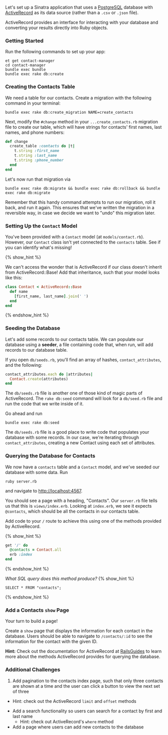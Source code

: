 Let's set up a Sinatra application that uses a [PostgreSQL](http://www.postgresql.org/) database with [ActiveRecord](https://github.com/rails/rails/tree/master/activerecord) as its data source (rather than a `.csv` or `.json` file).

ActiveRecord provides an interface for interacting with your database and converting your results directly into Ruby objects.

### Getting Started

Run the following commands to set up your app:

```no-highlight
et get contact-manager
cd contact-manager
bundle exec bundle
bundle exec rake db:create
```

### Creating the Contacts Table

We need a table for our contacts. Create a migration with the following command in your terminal:

```no-highlight
bundle exec rake db:create_migration NAME=create_contacts
```

Next, modify the `#change` method in your `...create_contacts.rb` migration file to create our table, which will have strings for contacts' first names, last names, and phone numbers:

```ruby
def change
  create_table :contacts do |t|
    t.string :first_name
    t.string :last_name
    t.string :phone_number
  end
end
```

Let's now run that migration via

```no-highlight
bundle exec rake db:migrate && bundle exec rake db:rollback && bundle exec rake db:migrate
```

Remember that this handy command attempts to run our migration, roll it back, and run it again. This ensures that we've written the migration in a reversible way, in case we decide we want to "undo" this migration later.

### Setting Up the `Contact` Model

You've been provided with a `Contact` model (at `models/contact.rb`). However, our `Contact` class isn't yet connected to the `contacts` table. See if you can identify what's missing!

{% show_hint %}

We can't access the wonder that is ActiveRecord if our class doesn't inherit from ActiveRecord::Base! Add that inheritance, such that your model looks like this:

```ruby
class Contact < ActiveRecord::Base
  def name
    [first_name, last_name].join(' ')
  end
end
```

{% endshow_hint %}

### Seeding the Database

Let's add some records to our contacts table. We can populate our database using a **seeder**, a file containing code that, when run, will add records to our database table.

If you open `db/seeds.rb`, you'll find an array of hashes, `contact_attributes`, and the following:

```ruby
contact_attributes.each do |attributes|
  Contact.create(attributes)
end
```

The `db/seeds.rb` file is another one of those kind of magic parts of ActiveRecord. The `rake db:seed` command will look for a `db/seed.rb` file and run the code that we write inside of it.

Go ahead and run

```
bundle exec rake db:seed
```

The `db/seeds.rb` file is a good place to write code that populates your database with some records. In our case, we're iterating through `contact_attributes`, creating a new Contact using each set of attributes.

### Querying the Database for Contacts

We now have a `contacts` table and a `Contact` model, and we've seeded our database with some data. Run

```no-highlight
ruby server.rb
```

and navigate to [http://localhost:4567][localhost].

You should see a page with a heading, "Contacts". Our `server.rb` file tells us that this is `views/index.erb`. Looking at `index.erb`, we see it expects `@contacts`, which should be all the contacts in our contacts table.

Add code to your `/` route to achieve this using one of the methods provided by ActiveRecord.

{% show_hint %}

```ruby
get '/' do
  @contacts = Contact.all
  erb :index
end
```

{% endshow_hint %}

_What SQL query does this method produce?_ {% show_hint %}

```no-highlight
SELECT * FROM "contacts";
```

{% endshow_hint %}

### Add a Contacts `show` Page

Your turn to build a page!

Create a `show` page that displays the information for each contact in the database. Users should be able to navigate to `/contacts/:id` to see the information for the contact with the given ID.

**Hint:** Check out the documentation for ActiveRecord at [RailsGuides](http://guides.rubyonrails.org/active_record_querying.html) to learn more about the methods ActiveRecord provides for querying the database.

### Additional Challenges

1. Add pagination to the contacts index page, such that only three contacts are shown at a time and the user can click a button to view the next set of three

- Hint: check out the ActiveRecord `limit` and `offset` methods

* Add a search functionality so users can search for a contact by first and last name
  - Hint: check out ActiveRecord's `where` method
* Add a page where users can add new contacts to the database

[localhost]: http://localhost:4567
[migrations]: http://guides.rubyonrails.org/migrations.html#creating-a-migration
[inheritance]: http://rubylearning.com/satishtalim/ruby_inheritance.html
